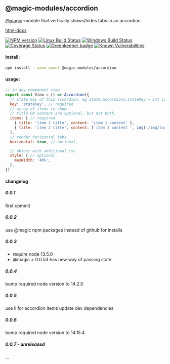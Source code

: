 ## @magic-modules/accordion

[@magic](https://magic.github.io/core/)-module that vertically shows/hides tabs in an accordion

[html-docs](https://magic-modules.github.io/accordion/)

[![NPM version][npm-image]][npm-url]
[![Linux Build Status][travis-image]][travis-url]
[![Windows Build Status][appveyor-image]][appveyor-url]
[![Coverage Status][coveralls-image]][coveralls-url]
[![Greenkeeper badge][greenkeeper-image]][greenkeeper-url]
[![Known Vulnerabilities][snyk-image]][snyk-url]

[npm-image]: https://img.shields.io/npm/v/@magic-modules/accordion.svg
[npm-url]: https://www.npmjs.com/package/@magic-modules/accordion
[travis-image]: https://img.shields.io/travis/com/magic-modules/accordion/master
[travis-url]: https://travis-ci.com/magic-modules/accordion
[appveyor-image]: https://img.shields.io/appveyor/ci/magicmodules/accordion/master.svg
[appveyor-url]: https://ci.appveyor.com/project/magicmodules/accordion/branch/master
[coveralls-image]: https://coveralls.io/repos/github/magic-modules/accordion/badge.svg
[coveralls-url]: https://coveralls.io/github/magic-modules/accordion
[greenkeeper-image]: https://badges.greenkeeper.io/magic-modules/accordion.svg
[greenkeeper-url]: https://badges.greenkeeper.io/magic-modules/accordion.svg
[snyk-image]: https://snyk.io/test/github/magic-modules/accordion/badge.svg
[snyk-url]: https://snyk.io/test/github/magic-modules/accordion

#### install:
```bash
npm install --save-exact @magic-modules/accordion
```

#### usage:
```javascript
// in any component view
export const View = () => Accordion({
  // state key of this accordion, eg state.accordions.stateKey = int id of shown submenu
  key: 'stateKey', // required
  // array of items to show
  // title OR content are optional, but not both.
  items: [ // required
    { title: 'item 1 title', content: 'item 1 content' },
    { title: 'item 2 title', content: ['item 2 content ', img('/img/logo.png'), ' can also include html tags']}
  ],
  // render horizontal tabs
  horizontal: true, // optional,

  // object with additional css
  style: { // optional
    maxWidth: '40%',
  },
})
```

#### changelog

##### 0.0.1
first commit

##### 0.0.2
use @magic npm packages instead of github for installs

##### 0.0.3
* require node 13.5.0
* @magic > 0.0.53 has new way of passing state

##### 0.0.4
bump required node version to 14.2.0

##### 0.0.5
use li for accordion items
update dev dependencies

##### 0.0.6 
bump required node version to 14.15.4

##### 0.0.7 - unreleased
...
